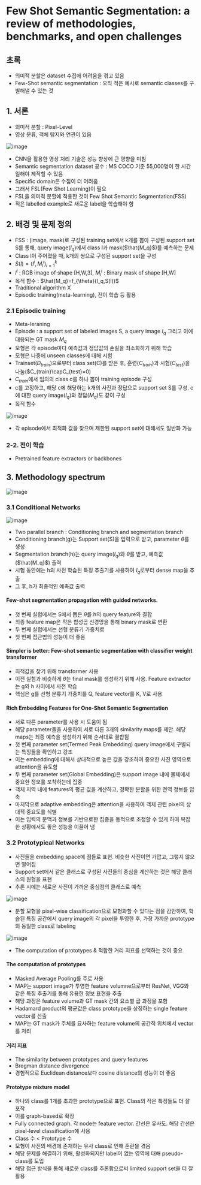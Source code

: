 # Few Shot Semantic Segmentation: a review of methodologies, benchmarks, and open challenges

## 초록
- 의미적 분할은 dataset 수집에 어려움을 겪고 있음
- Few-Shot semantic segmentation : 오직 적은 예시로 semantic classes를 구별해낼 수 있는 것

## 1. 서론
- 의미적 분할 : Pixel-Level
- 영상 분류, 객체 탐지와 연관이 있음

![image](https://github.com/user-attachments/assets/36ebad98-22f5-4a3b-84e4-de020ada3339)

- CNN을 활용한 영상 처리 기술은 성능 향상에 큰 영향을 미침
- Semantic segmentation dataset 공수 : MS COCO 기준 55,000명이 한 시간 일해야 제작할 수 있음
- Specific domain은 수집이 더 어려움
- 그래서 FSL(Few Shot Learning)이 필요
- FSL을 의미적 분할에 적용한 것이 Few Shot Semantic Segmentation(FSS)
- 적은 labelled example로 새로운 label을 학습해야 함

## 2. 배경 및 문제 정의
- FSS : (image, mask)로 구성된 training set에서 k개를 뽑아 구성된 support set S를 통해, query image($I_q$)에서 class l과 mask($\hat{M_q}$)를 예측하는 문제
- Class l이 주어졌을 때, k개의 쌍으로 구성된 support set을 구성
- $S(l)={(I^i, M_l^i)}_{i=1}^k$
- $I^i$ : RGB image of shape [H,W,3], $M_l^i$  : Binary mask of shape [H,W]
- 목적 함수 : $\hat{M_q}=f_{\theta}(I_q,S(l))$
- Traditional algorithm X
- Episodic training(meta-learning), 전이 학습 등 활용

### 2.1 Episodic training 
- Meta-leraning
- Episode : a support set of labeled images S, a query image $I_q$ 그리고 이에 대응되는 GT mask $M_q$
- 모형은 각 episode마다 예측값과 정답값의 손실을 최소화하기 위해 학습
- 모형은 나중에 unseen classes에 대해 시험
- Trainset($D_{train}$)으로부터 class set(C)를 받은 후, 훈련($C_{train}$)과 시험($C_{test}$)을 나눔($C_{train}\capC_{test}=0)
- $C_{train}$에서 임의의 class c를 하나 뽑아 training episode 구성
- c를 고정하고, 해당 c에 해당하는 k개의 사진과 정답으로 support set S를 구성. c에 대한 query image($I_q$)와 정답($M_q$)도 같이 구성
- 목적 함수

![image](https://github.com/user-attachments/assets/3f5c25eb-214b-45df-9c08-a65591e95618)

- 각 episode에서 최적화 값을 찾으며 제한된 support set에 대해서도 일반화 가능

### 2-2. 전이 학습
- Pretrained feature extractors or backbones

## 3. Methodology spectrum

![image](https://github.com/user-attachments/assets/e2eff7b8-41e7-4aeb-9857-843a00e346bb)

### 3.1 Conditional Networks

![image](https://github.com/user-attachments/assets/5275adb1-1e74-4cda-890c-a0e4030cacfa)

- Two parallel branch : Conditioning branch and segmentation branch
- Conditioning branch(g)는 Support set(S)을 입력으로 받고, parameter $\theta$를 생성
- Segmentation branch(h)는 query image($I_q$)와 $\theta$를 받고, 예측값($\hat{M_q}$) 출력
- 시험 동안에는 h의 사전 학습된 특징 추출기를 사용하여 $I_q$로부터 dense map을 추출
- 그 후, h가 최종적인 예측값 출력

 #### Few-shot segmentation propagation with guided networks.
 - 첫 번째 실험에서는 S에서 뽑은 $\theta$를 h의 query feature와 결합
 - 최종 feature map은 작은 합성곱 신경망을 통해 binary mask로 변환
 - 두 번째 실험에서는 선형 분류기 가중치로
 - 첫 번째 접근법의 성능이 더 좋음

#### Simpler is better: Few-shot semantic segmentation with classifier weight transformer
- 최적값을 찾기 위해 transformer 사용
- 이전 실험과 비슷하게 $\theta$는 final mask를 생성하기 위해 사용. Feature extractor는 g와 h 사이에서 사전 학습
- 핵심은 g를 선형 분류기 가중치를 Q, feature vector를 K, V로 사용

#### Rich Embedding Features for One-Shot Semantic Segmentation

- 서로 다른 parameter를 사용 시 도움이 됨 
- 해당 parameter들을 사용하여 서로 다른 3개의 similarity maps를 제안. 해당 maps는 최종 예측을 생성하기 위해 순서대로 결합됨
- 첫 번째 parameter set(Termed Peak Embedding) query image에서 구별되는 특징들을 확인하고 강조
- 이는 embedding에 대해서 상대적으로 높은 값을 강조하여 중요한 사진 영역으로 attention을 유도함
- 두 번째 parameter set(Global Embedding)은 support image 내에 물체에서 중요한 정보를 포착하는데 집중
- 객체 지역 내에 features의 평균 값을 계산하고, 정확한 분할을 위한 전역 정보를 압축
- 마지막으로 adaptive embedding은 attention을 사용하여 객체 관련 pixel의 상대적 중요도를 식별
- 이는 입력의 문맥과 정보를 기반으로한 집중을 동적으로 조정할 수 있게 하여 복잡한 상황에서도 좋은 성능을 이끌어 냄

### 3.2 Prototypical Networks

- 사진들을 embedding space에 점들로 표현. 비슷한 사진이면 가깝고, 그렇지 않으면 멀어짐
- Support set에서 같은 클래스로 구성된 사진들의 중심을 계산하는 것은 해당 클래스의 원형을 표현
- 추론 시에는 새로운 사진이 가까운 중심점의 클래스로 예측

![image](https://github.com/user-attachments/assets/de7e4de4-b39b-43c5-ab03-fe3924b30277)

- 분할 모형을 pixel-wise classification으로 모형화할 수 있다는 점을 감안하여, 학습된 특징 공간에서 query image의 각 pixel을 투영한 후, 가장 가까운 prototype의 동일한 class로 labeling

![image](https://github.com/user-attachments/assets/570de570-0ee9-4e87-8635-31b1d18f35af)

- The computation of prototypes & 적합한 거리 지표를 선택하는 것이 중요

 #### The computation of prototypes
 
- Masked Average Pooling를 주로 사용
- MAP는 support image가 투영한 feature volumne으로부터 ResNet, VGG와 같은 특징 추출기를 통해 유용한 정보 표현을 추출 
- 해당 과정은 feature volume과 GT mask 간의 요소별 곱 과정을 포함
- Hadamard product의 평균값은 class prototype을 상징하는 single feature vector를 산출
- MAP는 GT mask가 주체를 묘사하는 feature volume의 공간적 위치에서 vector를 처리

#### 거리 지표
- The similarity between prototypes and query features
- Bregman distance divergence
- 경험적으로 Euclidean distance보다 cosine distance의 성능이 더 좋음

#### Prototype mixture model
- 하나의 class를 1개를 초과한 prototype으로 표현. Class의 작은 특징들도 더 잘 포착
- 이를 graph-based로 확장
- Fully connected graph. 각 node는 feature vector. 간선은 유사도. 해당 간선은 pixel-level classification에 사용
- Class 수 < Prototype 수
- 모형이 사진의 배경에 존재하는 유사 class로 인해 혼란을 겪음
- 해당 문제를 해결하기 위해, 활성화되지만 label이 없는 영역에 대해 pseudo-class를 도입
- 해당 접근 방식을 통해 새로운 class를 추론함으로써 limited support set을 더 잘 활용 


